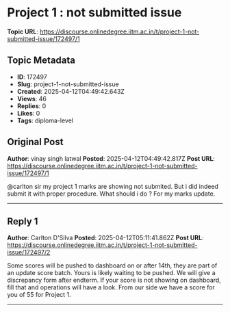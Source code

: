 # Project 1 : not submitted issue

**Topic URL**: https://discourse.onlinedegree.iitm.ac.in/t/project-1-not-submitted-issue/172497/1

## Topic Metadata
- **ID**: 172497
- **Slug**: project-1-not-submitted-issue
- **Created**: 2025-04-12T04:49:42.643Z
- **Views**: 46
- **Replies**: 0
- **Likes**: 0
- **Tags**: diploma-level

## Original Post
**Author**: vinay singh latwal
**Posted**: 2025-04-12T04:49:42.817Z
**Post URL**: https://discourse.onlinedegree.iitm.ac.in/t/project-1-not-submitted-issue/172497/1

@carlton sir my project 1 marks are showing not submited. But i did indeed submit it with proper procedure. What should i do ? For my marks update.

---

## Reply 1
**Author**: Carlton D'Silva
**Posted**: 2025-04-12T05:11:41.862Z
**Post URL**: https://discourse.onlinedegree.iitm.ac.in/t/project-1-not-submitted-issue/172497/2

Some scores will be pushed to dashboard on or after 14th, they are part of an update score batch. Yours is likely waiting to be pushed. We will give a discrepancy form after endterm. If your score is not showing on dashboard, fill that and operations will have a look. From our side we have a score for you of 55 for Project 1.

---

